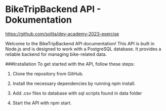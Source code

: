 # BikeTripBackend API - Dokumentation

https://github.com/solita/dev-academy-2023-exercise

Welcome to the BikeTripBackend API documentation! This API is built in Node.js and is designed to work with a PostgreSQL database. It provides a reliable backend for managing bike-related data.

###Installation
To get started with the API, follow these steps:

1. Clone the repository from GitHub.

2. Install the necessary dependencies by running npm install.

3. Add .csv files to database with sql scripts found in data folder 

4. Start the API with npm start.

